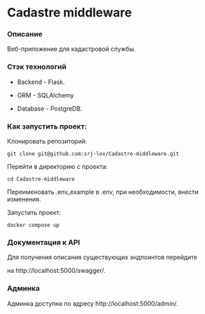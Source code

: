 # Cadastre middleware

### Описание

Веб-приложение для кадастровой службы.

### Стэк технологий
  
- Backend - Flask.
  
- ORM - SQLAlchemy

- Database - PostgreDB.

### Как запустить проект:

Клонировать репозиторий:

```
git clone git@github.com:srj-lex/Cadastre-middleware.git
```
Перейти в директорию с проекта:
```
cd Cadastre-middleware
```
Переименовать .env_example в .env, при необходимости, внести изменения.

Запустить проект:
```
docker compose up
```

### Документация к API

Для получения описания существующих эндпоинтов перейдите

на http://localhost:5000/swagger/.

### Админка

Админка доступна по адресу http://localhost:5000/admin/.
